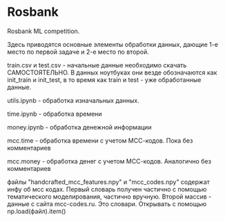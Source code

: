 # Rosbank
Rosbank ML competition.

Здесь приводятся основные элементы обработки данных, дающие 1-е место по первой задаче и 2-е место по второй.

train.csv и test.csv - начальные данные необходимо скачать САМОСТОЯТЕЛЬНО. В данных ноутбуках они везде обозначаются как init_train и init_test, в то время как train и test - уже обработанные данные.


utils.ipynb - обработка изначальных данных.

time.ipynb - обработка времени

money.ipynb - обработка денежной информации

mcc.time - обработка времени с учетом МСС-кодов. Пока без комментариев

mcc.money - обработка денег с учетом МСС-кодов. Аналогично без комментариев

файлы "handcrafted_mcc_features.npy" и "mcc_codes.npy" содержат инфу об мсс кодах. Первый словарь получен частично с помощью тематического моделирования, частично вручную. Второй массив - данные с сайта mcc-codes.ru. Это словари. Открывать с помощью np.load(файл).item()

